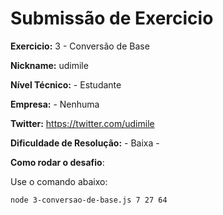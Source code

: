 # Submissão de Exercicio

**Exercicio:** 3 - Conversão de Base

**Nickname:** udimile

**Nível Técnico:** - Estudante

**Empresa:** - Nenhuma

**Twitter:** https://twitter.com/udimile

**Dificuldade de Resolução:** - Baixa -

**Como rodar o desafio**:

Use o comando abaixo:

```bash
node 3-conversao-de-base.js 7 27 64
```